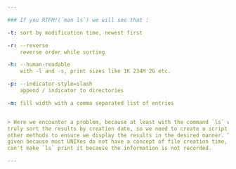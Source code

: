 ```yaml
---

### If you RTFM!(`man ls`) we will see that :

-t:	sort by modification time, newest first

-r:	--reverse
	reverse order while sorting

-h:	--human-readable
	with -l and -s, print sizes like 1K 234M 2G etc.

-p:	--indicator-style=slash
	append / indicator to directories

-m:	fill width with a comma separated list of entries


> Here we encounter a problem, because at least with the command `ls` we can't
truly sort the results by creation date, so we need to create a script or use
other methods to ensure we display the results in the desired manner. This is
given because most UNIXes do not have a concept of file creation time, so we
can't make `ls` print it because the information is not recorded.

---
```


